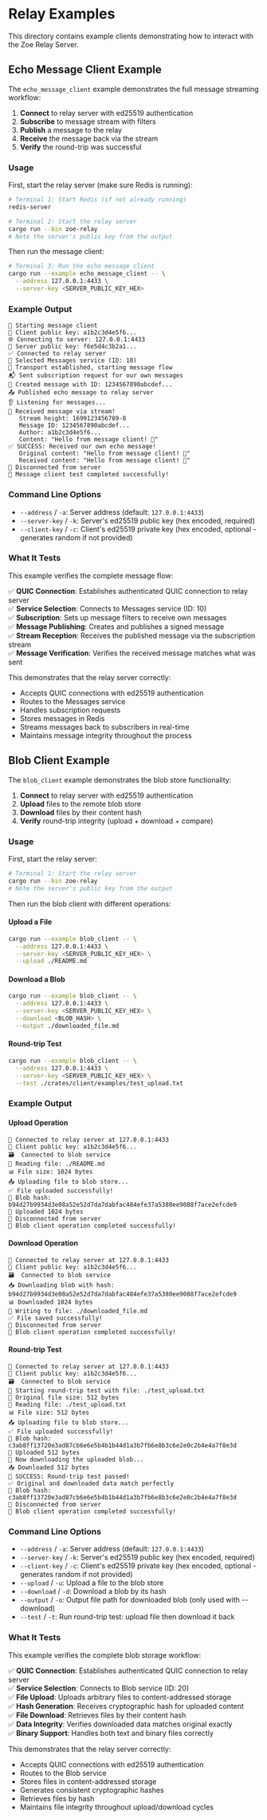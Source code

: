 # Relay Examples

This directory contains example clients demonstrating how to interact with the Zoe Relay Server.

## Echo Message Client Example

The `echo_message_client` example demonstrates the full message streaming workflow:

1. **Connect** to relay server with ed25519 authentication
2. **Subscribe** to message stream with filters
3. **Publish** a message to the relay
4. **Receive** the message back via the stream
5. **Verify** the round-trip was successful

### Usage

First, start the relay server (make sure Redis is running):

```bash
# Terminal 1: Start Redis (if not already running)
redis-server

# Terminal 2: Start the relay server
cargo run --bin zoe-relay
# Note the server's public key from the output
```

Then run the message client:

```bash
# Terminal 3: Run the echo message client
cargo run --example echo_message_client -- \
  --address 127.0.0.1:4433 \
  --server-key <SERVER_PUBLIC_KEY_HEX>
```

### Example Output

```
🚀 Starting message client
🔑 Client public key: a1b2c3d4e5f6...
🌐 Connecting to server: 127.0.0.1:4433
🔐 Server public key: f6e5d4c3b2a1...
✅ Connected to relay server
📡 Selected Messages service (ID: 10)
🔄 Transport established, starting message flow
📬 Sent subscription request for our own messages
📝 Created message with ID: 1234567890abcdef...
📤 Published echo message to relay server
👂 Listening for messages...
🎉 Received message via stream!
   Stream height: 1699123456789-0
   Message ID: 1234567890abcdef...
   Author: a1b2c3d4e5f6...
   Content: "Hello from message client! 🚀"
✅ SUCCESS: Received our own echo message!
   Original content: "Hello from message client! 🚀"
   Received content: "Hello from message client! 🚀"
🔌 Disconnected from server
🎊 Message client test completed successfully!
```

### Command Line Options

- `--address` / `-a`: Server address (default: `127.0.0.1:4433`)
- `--server-key` / `-k`: Server's ed25519 public key (hex encoded, required)
- `--client-key` / `-c`: Client's ed25519 private key (hex encoded, optional - generates random if not provided)

### What It Tests

This example verifies the complete message flow:

✅ **QUIC Connection**: Establishes authenticated QUIC connection to relay server  
✅ **Service Selection**: Connects to Messages service (ID: 10)  
✅ **Subscription**: Sets up message filters to receive own messages  
✅ **Message Publishing**: Creates and publishes a signed message  
✅ **Stream Reception**: Receives the published message via the subscription stream  
✅ **Message Verification**: Verifies the received message matches what was sent  

This demonstrates that the relay server correctly:
- Accepts QUIC connections with ed25519 authentication
- Routes to the Messages service
- Handles subscription requests
- Stores messages in Redis
- Streams messages back to subscribers in real-time
- Maintains message integrity throughout the process

## Blob Client Example

The `blob_client` example demonstrates the blob store functionality:

1. **Connect** to relay server with ed25519 authentication
2. **Upload** files to the remote blob store
3. **Download** files by their content hash
4. **Verify** round-trip integrity (upload + download + compare)

### Usage

First, start the relay server:

```bash
# Terminal 1: Start the relay server
cargo run --bin zoe-relay
# Note the server's public key from the output
```

Then run the blob client with different operations:

#### Upload a File

```bash
cargo run --example blob_client -- \
  --address 127.0.0.1:4433 \
  --server-key <SERVER_PUBLIC_KEY_HEX> \
  --upload ./README.md
```

#### Download a Blob

```bash
cargo run --example blob_client -- \
  --address 127.0.0.1:4433 \
  --server-key <SERVER_PUBLIC_KEY_HEX> \
  --download <BLOB_HASH> \
  --output ./downloaded_file.md
```

#### Round-trip Test

```bash
cargo run --example blob_client -- \
  --address 127.0.0.1:4433 \
  --server-key <SERVER_PUBLIC_KEY_HEX> \
  --test ./crates/client/examples/test_upload.txt
```

### Example Output

#### Upload Operation
```
🔗 Connected to relay server at 127.0.0.1:4433
🔑 Client public key: a1b2c3d4e5f6...
🗃️  Connected to blob service
📁 Reading file: ./README.md
📊 File size: 1024 bytes
📤 Uploading file to blob store...
✅ File uploaded successfully!
🔗 Blob hash: b94d27b9934d3e08a52e52d7da7dabfac484efe37a5380ee9088f7ace2efcde9
📏 Uploaded 1024 bytes
🔌 Disconnected from server
🎊 Blob client operation completed successfully!
```

#### Download Operation
```
🔗 Connected to relay server at 127.0.0.1:4433
🔑 Client public key: a1b2c3d4e5f6...
🗃️  Connected to blob service
📥 Downloading blob with hash: b94d27b9934d3e08a52e52d7da7dabfac484efe37a5380ee9088f7ace2efcde9
📊 Downloaded 1024 bytes
💾 Writing to file: ./downloaded_file.md
✅ File saved successfully!
🔌 Disconnected from server
🎊 Blob client operation completed successfully!
```

#### Round-trip Test
```
🔗 Connected to relay server at 127.0.0.1:4433
🔑 Client public key: a1b2c3d4e5f6...
🗃️  Connected to blob service
🔄 Starting round-trip test with file: ./test_upload.txt
📖 Original file size: 512 bytes
📁 Reading file: ./test_upload.txt
📊 File size: 512 bytes
📤 Uploading file to blob store...
✅ File uploaded successfully!
🔗 Blob hash: c3ab8ff13720e3ad87cb6e6e5b4b1b44d1a3b7fb6e8b3c6e2e0c2b4e4a7f8e3d
📏 Uploaded 512 bytes
🔄 Now downloading the uploaded blob...
📥 Downloaded 512 bytes
🎉 SUCCESS: Round-trip test passed!
✅ Original and downloaded data match perfectly
🔗 Blob hash: c3ab8ff13720e3ad87cb6e6e5b4b1b44d1a3b7fb6e8b3c6e2e0c2b4e4a7f8e3d
🔌 Disconnected from server
🎊 Blob client operation completed successfully!
```

### Command Line Options

- `--address` / `-a`: Server address (default: `127.0.0.1:4433`)
- `--server-key` / `-k`: Server's ed25519 public key (hex encoded, required)
- `--client-key` / `-c`: Client's ed25519 private key (hex encoded, optional - generates random if not provided)
- `--upload` / `-u`: Upload a file to the blob store
- `--download` / `-d`: Download a blob by its hash
- `--output` / `-o`: Output file path for downloaded blob (only used with --download)
- `--test` / `-t`: Run round-trip test: upload file then download it back

### What It Tests

This example verifies the complete blob storage workflow:

✅ **QUIC Connection**: Establishes authenticated QUIC connection to relay server  
✅ **Service Selection**: Connects to Blob service (ID: 20)  
✅ **File Upload**: Uploads arbitrary files to content-addressed storage  
✅ **Hash Generation**: Receives cryptographic hash for uploaded content  
✅ **File Download**: Retrieves files by their content hash  
✅ **Data Integrity**: Verifies downloaded data matches original exactly  
✅ **Binary Support**: Handles both text and binary files correctly  

This demonstrates that the relay server correctly:
- Accepts QUIC connections with ed25519 authentication
- Routes to the Blob service
- Stores files in content-addressed storage
- Generates consistent cryptographic hashes
- Retrieves files by hash
- Maintains file integrity throughout upload/download cycles